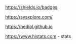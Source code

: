 https://shields.io/badges

https://sysxplore.com/

https://nediol.github.io

https://www.histats.com - stats
